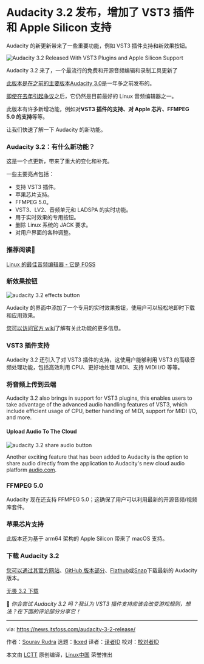 [#]: subject: "Audacity 3.2 Released With VST3 Plugins and Apple Silicon Support"
[#]: via: "https://news.itsfoss.com/audacity-3-2-release/"
[#]: author: "Sourav Rudra https://news.itsfoss.com/author/sourav/"
[#]: collector: "lkxed"
[#]: translator: "littlebirdnest"
[#]: reviewer: " "
[#]: publisher: " "
[#]: url: " "

Audacity 3.2 发布，增加了 VST3 插件和 Apple Silicon 支持
======
Audacity 的新更新带来了一些重要功能，例如 VST3 插件支持和新效果按钮。

![Audacity 3.2 Released With VST3 Plugins and Apple Silicon Support][1]

Audacity 3.2 来了，一个最流行的免费和开源音频编辑和录制工具更新了

[此版本是在之前的主要版本Audacity 3.0](https://news.itsfoss.com/audacity-3-0-release/)是一年多之前发布的。

[即使在去年引起争议](https://news.itsfoss.com/audacity-fiasco-fork/)之后，它仍然是目前最好的 Linux 音频编辑器之一。

此版本有许多新增功能，例如对**VST3 插件的支持、对 Apple 芯片、FFMPEG 5.0 的支持**等等。

让我们快速了解一下 Audacity 的新功能。

### **Audacity 3.2：有什么新功能？**

这是一个点更新，带来了重大的变化和补充。

一些主要亮点包括：

- 支持 VST3 插件。
- 苹果芯片支持。
- FFMPEG 5.0。
- VST3、LV2、音频单元和 LADSPA 的实时功能。
- 用于实时效果的专用按钮。
- 删除 Linux 系统的 JACK 要求。
- 对用户界面的各种调整。

### **推荐阅读📖**

[Linux 的最佳音频编辑器 - 它是 FOSS](https://itsfoss.com/best-audio-editors-linux/)

### **新效果按钮**

![audacity 3.2 effects button][6]

Audacity 的界面中添加了一个专用的实时效果按钮，使用户可以轻松地即时下载和应用效果。

[您可以访问官方 wiki](https://support.audacityteam.org/audio-editing/using-realtime-effects)了解有关此功能的更多信息。

### **VST3 插件支持**

Audacity 3.2 还引入了对 VST3 插件的支持，这使用户能够利用 VST3 的高级音频处理功能，包括高效利用 CPU、更好地处理 MIDI、支持 MIDI I/O 等等。

### **将音频上传到云端**

Audacity 3.2 also brings in support for VST3 plugins, this enables users to take advantage of the advanced audio handling features of VST3, which include efficient usage of CPU, better handling of MIDI, support for MIDI I/O, and more.

#### Upload Audio To The Cloud

![audacity 3.2 share audio button][8]

Another exciting feature that has been added to Audacity is the option to share audio directly from the application to Audacity's new cloud audio platform [audio.com][9].

### **FFMPEG 5.0**

Audacity 现在还支持 FFMPEG 5.0；这确保了用户可以利用最新的开源音频/视频库套件。

### **苹果芯片支持**

此版本还为基于 arm64 架构的 Apple Silicon 带来了 macOS 支持。

### **下载 Audacity 3.2**

[您可以通过其官方网站](https://www.audacityteam.org/download/)、[GitHub 版本部分](https://github.com/audacity/audacity/releases)、[Flathub](https://flathub.org/apps/details/org.audacityteam.Audacity)或[Snap](https://snapcraft.io/audacity)下载最新的 Audacity 版本。

[无畏 3.2 下载](https://www.audacityteam.org/download/)

💬 *你会尝试 Audacity 3.2 吗？我认为 VST3 插件支持应该会改变游戏规则，想法？在下面的评论部分分享它！*

--------------------------------------------------------------------------------

via: https://news.itsfoss.com/audacity-3-2-release/

作者：[Sourav Rudra][a]
选题：[lkxed][b]
译者：[译者ID](https://github.com/译者ID)
校对：[校对者ID](https://github.com/校对者ID)

本文由 [LCTT](https://github.com/LCTT/TranslateProject) 原创编译，[Linux中国](https://linux.cn/) 荣誉推出

[a]: https://news.itsfoss.com/author/sourav/
[b]: https://github.com/lkxed
[1]: https://news.itsfoss.com/content/images/size/w1200/2022/09/audacity-3-2-release.jpg
[2]: https://news.itsfoss.com/audacity-3-0-release/
[3]: https://news.itsfoss.com/audacity-fiasco-fork/
[4]: https://itsfoss.com/best-audio-editors-linux/
[6]: https://news.itsfoss.com/content/images/2022/09/Audacity_3.2_effects_button.gif
[7]: https://support.audacityteam.org/audio-editing/using-realtime-effects
[8]: https://news.itsfoss.com/content/images/2022/09/Audacity_3.2_share_audio_button.png
[9]: https://audio.com/
[10]: https://www.audacityteam.org/download/
[11]: https://github.com/audacity/audacity/releases
[12]: https://flathub.org/apps/details/org.audacityteam.Audacity
[13]: https://snapcraft.io/audacity
[14]: https://www.audacityteam.org/download/
